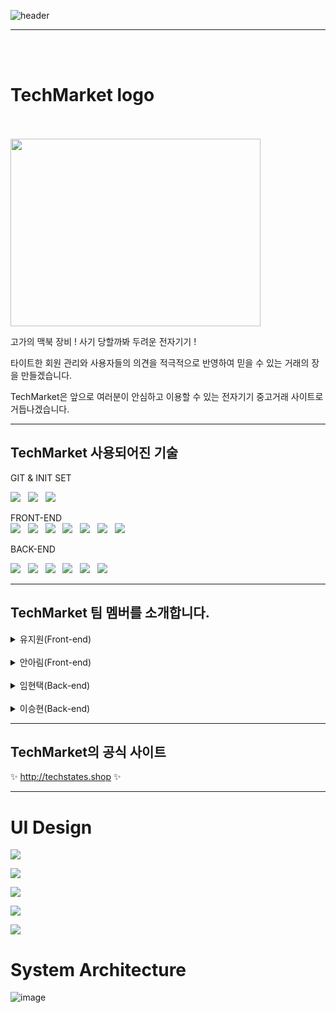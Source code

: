 ![header](https://capsule-render.vercel.app/api?type=Waving&text=TechMarket&animation=twinkling&color=gradient&height=150)

------------------------------------------------------------------------------------------------------------------------
<br><br>
# TechMarket logo 
<p align="center">

  <br><br>
<img src="https://images.velog.io/images/iooi75/post/2bd7c4df-fd67-47f2-8861-e2efc0e407c0/Screen%20Shot%202021-06-17%20at%2011.10.13%20AM.png" width="400" height="300"> </p>

고가의 맥북 장비 ! 사기 당할까봐 두려운 전자기기 !

타이트한 회원 관리와 사용자들의 의견을 적극적으로 반영하여 믿을 수 있는 거래의 장을 만들겠습니다.

TechMarket은 앞으로 여러분이 안심하고 이용할 수 있는 전자기기 중고거래 사이트로 거듭나겠습니다.

------------------------------------------------------------------------------------------------------------
## TechMarket 사용되어진 기술

GIT & INIT SET <br>

<img src="https://img.shields.io/badge/Git-F05032?style=flat-square&logo=Git&logoColor=black"/></a> &nbsp;
<img src="https://img.shields.io/badge/GitHub-181717?style=flat-square&logo=GitHub&logoColor=white"/></a> &nbsp;
<img src="https://img.shields.io/badge/GitBook-3884FF?style=flat-square&logo=GitBook&logoColor=white"/></a> &nbsp;

FRONT-END <br>
<img src="https://img.shields.io/badge/CSS3-1572B6?style=flat-square&logo=CSS3&logoColor=white"/></a> &nbsp;
<img src="https://img.shields.io/badge/JavaScript-F7DF1E?style=flat-square&logo=JavaScript&logoColor=black"/></a> &nbsp; 
<img src="https://img.shields.io/badge/ReactHooks-B7178C?style=flat-square&logo=React&logoColor=pink"/></a> &nbsp;
<img src="https://img.shields.io/badge/Node.js-339933?style=flat-square&logo=Node.js&logoColor=white"/></a> &nbsp; 
<img src="https://img.shields.io/badge/HTML5-E34F26?style=flat-square&logo=HTML5&logoColor=white"/></a> &nbsp; 
<img src="https://img.shields.io/badge/JavaScript-F7DF1E?style=flat-square&logo=JavaScript&logoColor=black"/></a> &nbsp; 
<img src="https://img.shields.io/badge/React-61DAFB?style=flat-square&logo=React&logoColor=black"/></a> &nbsp;

BACK-END <br>

<img src="https://img.shields.io/badge/Amazon AWS-232F3E?style=flat-square&logo=Amazon%20AWS&logoColor=white"/></a> &nbsp; 
<img src="https://img.shields.io/badge/Node.js-339933?style=flat-square&logo=Node.js&logoColor=white"/></a> &nbsp;
<img src="https://img.shields.io/badge/express-1572B6?style=flat-square&logo=EXPRESS&logoColor=red"/></a> &nbsp;
<img src="https://img.shields.io/badge/MySQL-4479A1?style=flat-square&logo=MySQL&logoColor=white"/></a> &nbsp;
<img src="https://img.shields.io/badge/Sequelize-E34F26?style=flat-square&logo=SVGO&logoColor=reed"/></a> &nbsp;
<img src="https://img.shields.io/badge/ReactNative-35BDB2?style=flat-square&logo=React&logoColor=yellow"/></a> &nbsp;

------------------------------------------------------------------------------------------------------------
## TechMarket 팀 멤버를 소개합니다. 

<details>
<summary>유지원(Front-end)</summary>
</details>
  
<br>

<details>
<summary>안아림(Front-end)</summary>
</details>
  
<br>
  
<details>
<summary>임현택(Back-end)</summary>
</details>

<br>
  
<details>
<summary>이승현(Back-end)</summary>
</details>


------------------------------------------------------------------------------------------------------------

## TechMarket의 공식 사이트

✨ http://techstates.shop ✨

------------------------------------------------------------------------------------------------------------
# UI Design 

![](https://images.velog.io/images/iooi75/post/4479ed7d-d344-4365-b98f-f9666489b2f4/Screen%20Shot%202021-06-18%20at%201.07.43%20AM.png)

![](https://images.velog.io/images/iooi75/post/86254771-0755-4395-b1d1-2585d8234e74/Screen%20Shot%202021-06-18%20at%201.07.48%20AM.png)


![](https://images.velog.io/images/iooi75/post/c7440d2d-0384-42d4-8013-484fc951d78f/Screen%20Shot%202021-06-18%20at%201.07.53%20AM.png)

![](https://images.velog.io/images/iooi75/post/b12a3937-0837-495c-9ffe-524841c9c026/Screen%20Shot%202021-06-18%20at%201.08.04%20AM.png)


![](https://images.velog.io/images/iooi75/post/cef539f1-7a85-4c80-b4c7-43d6eba78e9c/Screen%20Shot%202021-06-18%20at%201.08.09%20AM.png)


# System Architecture

![image](https://user-images.githubusercontent.com/79830954/122453023-dcde9580-cfe4-11eb-90f3-474c3d04b937.png)


 
